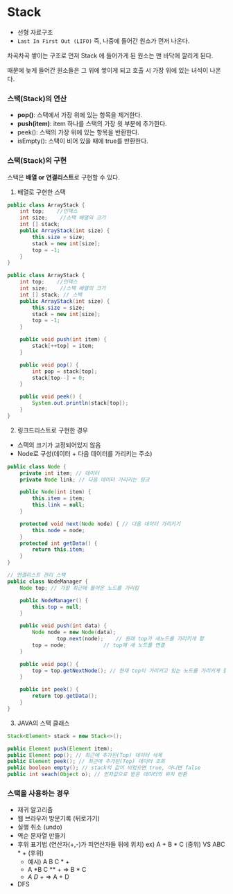 # Stack

- 선형 자료구조
- `Last In First Out (LIFO)` 즉, 나중에 들어간 원소가 먼저 나온다.

차곡차곡 쌓이는 구조로 먼저 Stack 에 들어가게 된 원소는 맨 바닥에 깔리게 된다. 

때문에 늦게 들어간 원소들은 그 위에 쌓이게 되고 호출 시 가장 위에 있는 녀석이 나온다.

### 스택(Stack)의 연산

- **pop()**: 스택에서 가장 위에 있는 항목을 제거한다.
- **push(item)**: item 하나를 스택의 가장 윗 부분에 추가한다.
- peek(): 스택의 가장 위에 있는 항목을 반환한다.
- isEmpty(): 스택이 비어 있을 때에 true를 반환한다.

### 스택(Stack)의 구현

스택은 **배열 or 연결리스트**로 구현할 수 있다. 

1. 배열로 구현한 스택

```java
public class ArrayStack {
    int top;    //인덱스
    int size;    //스택 배열의 크기
    int [] stack;
    public ArrayStack(int size) {
        this.size = size;
        stack = new int[size];
        top = -1;
    }
}

public class ArrayStack {
    int top;    //인덱스
    int size;    //스택 배열의 크기
    int [] stack; // 스택
    public ArrayStack(int size) {
        this.size = size;
        stack = new int[size];
        top = -1;
    }

    public void push(int item) {
        stack[++top] = item;
    }

    public void pop() {
        int pop = stack[top];
        stack[top--] = 0;
    }

    public void peek() {
        System.out.println(stack[top]);
    }
}
```

2. 링크드리스트로 구현한 경우
- 스택의 크기가 고정되어있지 않음
- Node로 구성(데이터 + 다음 데이터를 가리키는 주소)

```java
public class Node {
    private int item; // 데이터
    private Node link; // 다음 데이터 가리키는 링크

    public Node(int item) {
        this.item = item;
        this.link = null;
    }

    protected void next(Node node) { // 다음 데이터 가리키기
        this.node = node;
    }
    protected int getData() {
        return this.item;
    }
}

// 연결리스트 관리 스택
public class NodeManager {
    Node top; // 가장 최근에 들어온 노드를 가리킴

    public NodeManager() {
        this.top = null;
    }

    public void push(int data) {
        Node node = new Node(data);
				top.next(node);    // 원래 top가 새노드를 가리키게 함
        top = node;            // top에 새 노드를 연결
    }

    public void pop() {
        top = top.getNextNode(); // 현재 top이 가리키고 있는 노드를 가리키게 함
    }

    public int peek() {
        return top.getData();
    }
}
```

3. JAVA의 스택 클래스

```java
Stack<Element> stack = new Stack<>();

public Element push(Element item);
public Element pop(); // 최근에 추가된(Top) 데이터 삭제
public Element peek(); // 최근에 추가된(Top) 데이터 조회
public boolean empty(); // stack의 값이 비었으면 true, 아니면 false
public int seach(Object o); // 인자값으로 받은 데이터의 위치 반환
```

### 스택을 사용하는 경우

- 재귀 알고리즘
- 웹 브라우저 방문기록 (뒤로가기)
- 실행 취소 (undo)
- 역순 문자열 만들기
- 후위 표기법 (연산자(+,-)가 피연산자들 뒤에 위치)
ex) A + B * C (중위)  VS  ABC * + (후위)
    - 예시)  A B C * +
    - A *B C ** +   ⇒   B  * C
    - *A D +*        ⇒   A + D
- DFS
